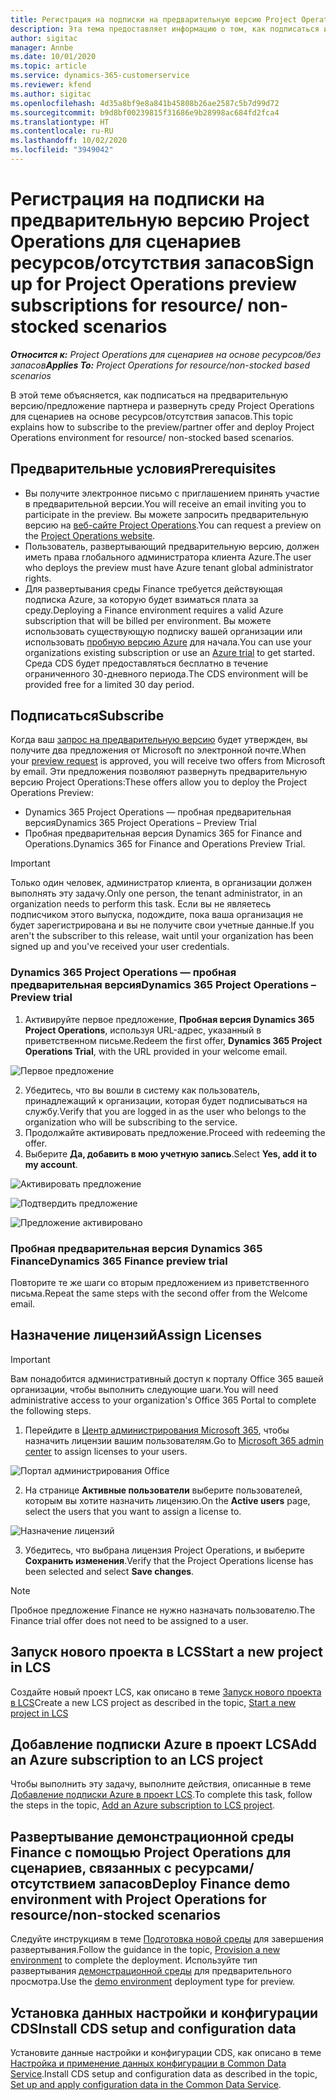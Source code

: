```yaml
---
title: Регистрация на подписки на предварительную версию Project Operations для сценариев ресурсов/отсутствия запасов
description: Эта тема предоставляет информацию о том, как подписаться и развернуть roject Operations для сценариев на основе ресурсов/отсутствия запасов.
author: sigitac
manager: Annbe
ms.date: 10/01/2020
ms.topic: article
ms.service: dynamics-365-customerservice
ms.reviewer: kfend
ms.author: sigitac
ms.openlocfilehash: 4d35a8bf9e8a841b45808b26ae2587c5b7d99d72
ms.sourcegitcommit: b9d8bf00239815f31686e9b28998ac684fd2fca4
ms.translationtype: HT
ms.contentlocale: ru-RU
ms.lasthandoff: 10/02/2020
ms.locfileid: "3949042"
---
```

# <a name="sign-up-for-project-operations-preview-subscriptions-for-resource-non-stocked-scenarios"></a><span data-ttu-id="1d332-103">Регистрация на подписки на предварительную версию Project Operations для сценариев ресурсов/отсутствия запасов</span><span class="sxs-lookup"><span data-stu-id="1d332-103">Sign up for Project Operations preview subscriptions for resource/ non-stocked scenarios</span></span>

<span data-ttu-id="1d332-104">_**Относится к:** Project Operations для сценариев на основе ресурсов/без запасов_</span><span class="sxs-lookup"><span data-stu-id="1d332-104">_**Applies To:** Project Operations for resource/non-stocked based scenarios_</span></span>

<span data-ttu-id="1d332-105">В этой теме объясняется, как подписаться на предварительную версию/предложение партнера и развернуть среду Project Operations для сценариев на основе ресурсов/отсутствия запасов.</span><span class="sxs-lookup"><span data-stu-id="1d332-105">This topic explains how to subscribe to the preview/partner offer and deploy Project Operations environment for resource/ non-stocked based scenarios.</span></span>

## <a name="prerequisites"></a><span data-ttu-id="1d332-106">Предварительные условия</span><span class="sxs-lookup"><span data-stu-id="1d332-106">Prerequisites</span></span>

- <span data-ttu-id="1d332-107">Вы получите электронное письмо с приглашением принять участие в предварительной версии.</span><span class="sxs-lookup"><span data-stu-id="1d332-107">You will receive an email inviting you to participate in the preview.</span></span> <span data-ttu-id="1d332-108">Вы можете запросить предварительную версию на [веб-сайте Project Operations](https://dynamics.microsoft.com/en-us/project-operations/overview/).</span><span class="sxs-lookup"><span data-stu-id="1d332-108">You can request a preview on the [Project Operations website](https://dynamics.microsoft.com/en-us/project-operations/overview/).</span></span>
- <span data-ttu-id="1d332-109">Пользователь, развертывающий предварительную версию, должен иметь права глобального администратора клиента Azure.</span><span class="sxs-lookup"><span data-stu-id="1d332-109">The user who deploys the preview must have Azure tenant global administrator rights.</span></span>
- <span data-ttu-id="1d332-110">Для развертывания среды Finance требуется действующая подписка Azure, за которую будет взиматься плата за среду.</span><span class="sxs-lookup"><span data-stu-id="1d332-110">Deploying a Finance environment requires a valid Azure subscription that will be billed per environment.</span></span> <span data-ttu-id="1d332-111">Вы можете использовать существующую подписку вашей организации или использовать [пробную версию Azure](https://azure.microsoft.com/en-us/free/) для начала.</span><span class="sxs-lookup"><span data-stu-id="1d332-111">You can use your organizations existing subscription or use an [Azure trial](https://azure.microsoft.com/en-us/free/) to get started.</span></span> <span data-ttu-id="1d332-112">Среда CDS будет предоставляться бесплатно в течение ограниченного 30-дневного периода.</span><span class="sxs-lookup"><span data-stu-id="1d332-112">The CDS environment will be provided free for a limited 30 day period.</span></span>

## <a name="subscribe"></a><span data-ttu-id="1d332-113">Подписаться</span><span class="sxs-lookup"><span data-stu-id="1d332-113">Subscribe</span></span>

<span data-ttu-id="1d332-114">Когда ваш [запрос на предварительную версию](https://forms.office.com/FormsPro/Pages/ResponsePage.aspx?id=v4j5cvGGr0GRqy180BHbR56j8lZs0FdAvwT75_WNFyxUMkRDV1NYQU5TNjE2VjhKOVBUNVg2R0s1NC4u) будет утвержден, вы получите два предложения от Microsoft по электронной почте.</span><span class="sxs-lookup"><span data-stu-id="1d332-114">When your [preview request](https://forms.office.com/FormsPro/Pages/ResponsePage.aspx?id=v4j5cvGGr0GRqy180BHbR56j8lZs0FdAvwT75_WNFyxUMkRDV1NYQU5TNjE2VjhKOVBUNVg2R0s1NC4u) is approved, you will receive two offers from Microsoft by email.</span></span> <span data-ttu-id="1d332-115">Эти предложения позволяют развернуть предварительную версию Project Operations:</span><span class="sxs-lookup"><span data-stu-id="1d332-115">These offers allow you to deploy the Project Operations Preview:</span></span>

- <span data-ttu-id="1d332-116">Dynamics 365 Project Operations — пробная предварительная версия</span><span class="sxs-lookup"><span data-stu-id="1d332-116">Dynamics 365 Project Operations – Preview Trial</span></span>
- <span data-ttu-id="1d332-117">Пробная предварительная версия Dynamics 365 for Finance and Operations.</span><span class="sxs-lookup"><span data-stu-id="1d332-117">Dynamics 365 for Finance and Operations Preview Trial.</span></span>

> [!IMPORTANT]
> <span data-ttu-id="1d332-118">Только один человек, администратор клиента, в организации должен выполнять эту задачу.</span><span class="sxs-lookup"><span data-stu-id="1d332-118">Only one person, the tenant administrator, in an organization needs to perform this task.</span></span> <span data-ttu-id="1d332-119">Если вы не являетесь подписчиком этого выпуска, подождите, пока ваша организация не будет зарегистрирована и вы не получите свои учетные данные.</span><span class="sxs-lookup"><span data-stu-id="1d332-119">If you aren't the subscriber to this release, wait until your organization has been signed up and you've received your user credentials.</span></span>

### <a name="dynamics-365-project-operations--preview-trial"></a><span data-ttu-id="1d332-120">Dynamics 365 Project Operations — пробная предварительная версия</span><span class="sxs-lookup"><span data-stu-id="1d332-120">Dynamics 365 Project Operations – Preview trial</span></span>

1. <span data-ttu-id="1d332-121">Активируйте первое предложение, **Пробная версия Dynamics 365 Project Operations**, используя URL-адрес, указанный в приветственном письме.</span><span class="sxs-lookup"><span data-stu-id="1d332-121">Redeem the first offer, **Dynamics 365 Project Operations Trial**, with the URL provided in your welcome email.</span></span>

![Первое предложение](./media/1FirstOffer.png)

2. <span data-ttu-id="1d332-123">Убедитесь, что вы вошли в систему как пользователь, принадлежащий к организации, которая будет подписываться на службу.</span><span class="sxs-lookup"><span data-stu-id="1d332-123">Verify that you are logged in as the user who belongs to the organization who will be subscribing to the service.</span></span>
3. <span data-ttu-id="1d332-124">Продолжайте активировать предложение.</span><span class="sxs-lookup"><span data-stu-id="1d332-124">Proceed with redeeming the offer.</span></span> 
4. <span data-ttu-id="1d332-125">Выберите **Да, добавить в мою учетную запись**.</span><span class="sxs-lookup"><span data-stu-id="1d332-125">Select **Yes, add it to my account**.</span></span>

![Активировать предложение](./media/2RedeemFirstOffer.png)

![Подтвердить предложение](./media/3ConfirmFirstOffer.png)

![Предложение активировано](./media/4OfferSuccessfulyRedeemed.png)

### <a name="dynamics-365-finance-preview-trial"></a><span data-ttu-id="1d332-129">Пробная предварительная версия Dynamics 365 Finance</span><span class="sxs-lookup"><span data-stu-id="1d332-129">Dynamics 365 Finance preview trial</span></span>

<span data-ttu-id="1d332-130">Повторите те же шаги со вторым предложением из приветственного письма.</span><span class="sxs-lookup"><span data-stu-id="1d332-130">Repeat the same steps with the second offer from the Welcome email.</span></span>

## <a name="assign-licenses"></a><span data-ttu-id="1d332-131">Назначение лицензий</span><span class="sxs-lookup"><span data-stu-id="1d332-131">Assign Licenses</span></span>

> [!IMPORTANT]
> <span data-ttu-id="1d332-132">Вам понадобится административный доступ к порталу Office 365 вашей организации, чтобы выполнить следующие шаги.</span><span class="sxs-lookup"><span data-stu-id="1d332-132">You will need administrative access to your organization's Office 365 Portal to complete the following steps.</span></span>

1. <span data-ttu-id="1d332-133">Перейдите в [Центр администрирования Microsoft 365](https://portal.office.com/), чтобы назначить лицензии вашим пользователям.</span><span class="sxs-lookup"><span data-stu-id="1d332-133">Go to [Microsoft 365 admin center](https://portal.office.com/) to assign licenses to your users.</span></span>

![Портал администрирования Office](./media/5OfficeAdminPortal.png)

2. <span data-ttu-id="1d332-135">На странице **Активные пользователи** выберите пользователей, которым вы хотите назначить лицензию.</span><span class="sxs-lookup"><span data-stu-id="1d332-135">On the **Active users** page, select the users that you want to assign a license to.</span></span>

![Назначение лицензий](./media/6AssignLicenses.png)

3. <span data-ttu-id="1d332-137">Убедитесь, что выбрана лицензия Project Operations, и выберите **Сохранить изменения**.</span><span class="sxs-lookup"><span data-stu-id="1d332-137">Verify that the Project Operations license has been selected and select **Save changes**.</span></span> 

> [!NOTE]
> <span data-ttu-id="1d332-138">Пробное предложение Finance не нужно назначать пользователю.</span><span class="sxs-lookup"><span data-stu-id="1d332-138">The Finance trial offer does not need to be assigned to a user.</span></span>

## <a name="start-a-new-project-in-lcs"></a><span data-ttu-id="1d332-139">Запуск нового проекта в LCS</span><span class="sxs-lookup"><span data-stu-id="1d332-139">Start a new project in LCS</span></span>

<span data-ttu-id="1d332-140">Создайте новый проект LCS, как описано в теме [Запуск нового проекта в LCS](create-lcs-project.md)</span><span class="sxs-lookup"><span data-stu-id="1d332-140">Create a new LCS project as described in the topic, [Start a new project in LCS](create-lcs-project.md)</span></span>

## <a name="add-an-azure-subscription-to-an-lcs-project"></a><span data-ttu-id="1d332-141">Добавление подписки Azure в проект LCS</span><span class="sxs-lookup"><span data-stu-id="1d332-141">Add an Azure subscription to an LCS project</span></span>

<span data-ttu-id="1d332-142">Чтобы выполнить эту задачу, выполните действия, описанные в теме [Добавление подписки Azure в проект LCS](resource-add-azure-subscription-lcs-project.md).</span><span class="sxs-lookup"><span data-stu-id="1d332-142">To complete this task, follow the steps in the topic, [Add an Azure subscription to LCS project](resource-add-azure-subscription-lcs-project.md).</span></span>

## <a name="deploy-finance-demo-environment-with-project-operations-for-resourcenon-stocked-scenarios"></a><span data-ttu-id="1d332-143">Развертывание демонстрационной среды Finance с помощью Project Operations для сценариев, связанных с ресурсами/отсутствием запасов</span><span class="sxs-lookup"><span data-stu-id="1d332-143">Deploy Finance demo environment with Project Operations for resource/non-stocked scenarios</span></span>

<span data-ttu-id="1d332-144">Следуйте инструкциям в теме [Подготовка новой среды](resource-provision-new-environment.md) для завершения развертывания.</span><span class="sxs-lookup"><span data-stu-id="1d332-144">Follow the guidance in the topic, [Provision a new environment](resource-provision-new-environment.md) to complete the deployment.</span></span> <span data-ttu-id="1d332-145">Используйте тип развертывания [демонстрационной среды](https://docs.microsoft.com/dynamics365/fin-ops-core/dev-itpro/deployment/deploy-demo-environment) для предварительного просмотра.</span><span class="sxs-lookup"><span data-stu-id="1d332-145">Use the [demo environment](https://docs.microsoft.com/dynamics365/fin-ops-core/dev-itpro/deployment/deploy-demo-environment) deployment type for preview.</span></span>

## <a name="install-cds-setup-and-configuration-data"></a><span data-ttu-id="1d332-146">Установка данных настройки и конфигурации CDS</span><span class="sxs-lookup"><span data-stu-id="1d332-146">Install CDS setup and configuration data</span></span>

<span data-ttu-id="1d332-147">Установите данные настройки и конфигурации CDS, как описано в теме [Настройка и применение данных конфигурации в Common Data Service](resource-apply-pro-setup-config-data.md).</span><span class="sxs-lookup"><span data-stu-id="1d332-147">Install CDS setup and configuration data as described in the topic, [Set up and apply configuration data in the Common Data Service](resource-apply-pro-setup-config-data.md).</span></span>

